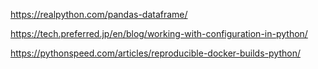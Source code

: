 https://realpython.com/pandas-dataframe/

https://tech.preferred.jp/en/blog/working-with-configuration-in-python/

https://pythonspeed.com/articles/reproducible-docker-builds-python/
